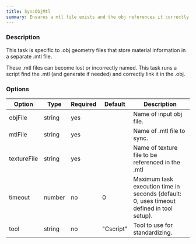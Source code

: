 ```yaml
---
title: SyncObjMtl
summary: Ensures a mtl file exists and the obj references it correctly.
---
```


### Description

This task is specific to .obj geometry files that store material information in a separate .mtl file. 

These .mtl files can become lost or incorrectly named. This task runs a script find the .mtl (and generate if needed) and correctly link it in the .obj.

### Options

| Option         | Type    | Required | Default | Description                                                                              |
|----------------|---------|----------|---------|------------------------------------------------------------------------------------------|
| objFile	 | string  | yes      |         | Name of input obj file.                              |
| mtlFile 	 | string  | yes      |         | Name of .mtl file to sync.                          |
| textureFile 	 | string  | yes      |         | Name of texture file to be referenced in the .mtl |
| timeout 	 | number  | no       |   0     | Maximum task execution time in seconds (default: 0, uses timeout defined in tool setup).  |
| tool 		 | string  | no       | "Cscript" | Tool to use for standardizing.                              |